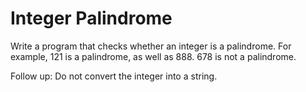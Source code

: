 # Integer Palindrome

Write a program that checks whether an integer is a palindrome. For example, 121 is a palindrome, as well as 888. 678 is not a palindrome.

Follow up: Do not convert the integer into a string.
